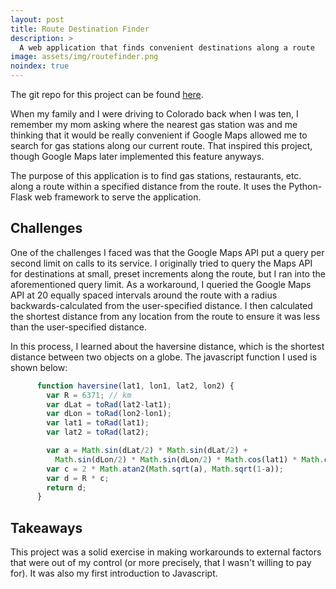 ```yaml
---
layout: post
title: Route Destination Finder
description: >
  A web application that finds convenient destinations along a route
image: assets/img/routefinder.png
noindex: true
---
```

The git repo for this project can be found [here](https://github.com/apham727/FindAlongRoute).

When my family and I were driving to Colorado back when I was ten, I remember my mom asking where the nearest gas station was and me thinking that it would be really convenient if Google Maps allowed me to search for gas stations along our current route. That inspired this project, though Google Maps later implemented this feature anyways.

The purpose of this application is to find gas stations, restaurants, etc. along a route within a specified distance from the route. It uses the Python-Flask web framework to serve the application. 

## Challenges
One of the challenges I faced was that the Google Maps API put a query per second limit on calls to its service. I originally tried to query the Maps API for destinations at small, preset increments along the route, but I ran into the aforementioned query limit. As a workaround, I queried the Google Maps API at 20 equally spaced intervals around the route with a radius backwards-calculated from the user-specified distance. I then calculated the shortest distance from any location from the route to ensure it was less than the user-specified distance. 

In this process, I learned about the haversine distance, which is the shortest distance between two objects on a globe. The javascript function I used is shown below: 
~~~javascript
      function haversine(lat1, lon1, lat2, lon2) {
        var R = 6371; // km
        var dLat = toRad(lat2-lat1);
        var dLon = toRad(lon2-lon1);
        var lat1 = toRad(lat1);
        var lat2 = toRad(lat2);

        var a = Math.sin(dLat/2) * Math.sin(dLat/2) +
          Math.sin(dLon/2) * Math.sin(dLon/2) * Math.cos(lat1) * Math.cos(lat2);
        var c = 2 * Math.atan2(Math.sqrt(a), Math.sqrt(1-a));
        var d = R * c;
        return d;
      }
~~~

## Takeaways
This project was a solid exercise in making workarounds to external factors that were out of my control (or more precisely, that I wasn't willing to pay for). It was also my first introduction to Javascript. 

